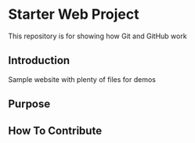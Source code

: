 # Starter Web Project

This repository is for showing how Git and GitHub work

## Introduction

Sample website with plenty of files for demos

## Purpose

## How To Contribute



